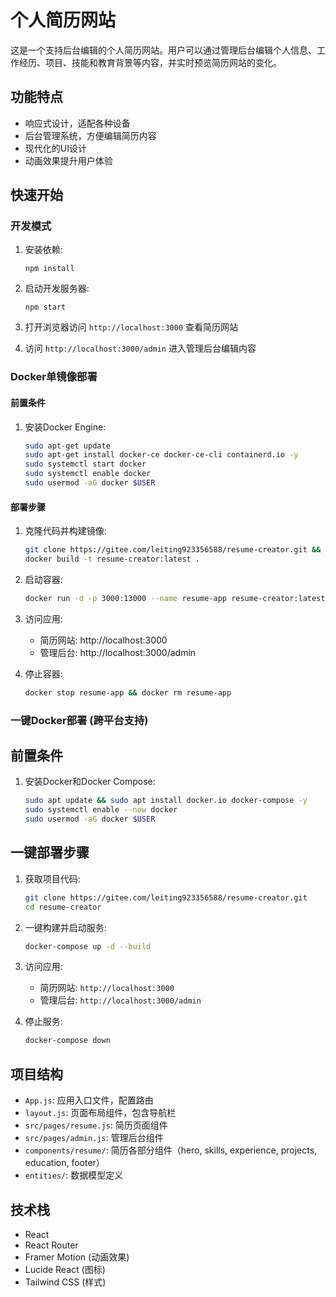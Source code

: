 # 个人简历网站

这是一个支持后台编辑的个人简历网站。用户可以通过管理后台编辑个人信息、工作经历、项目、技能和教育背景等内容，并实时预览简历网站的变化。

## 功能特点

- 响应式设计，适配各种设备
- 后台管理系统，方便编辑简历内容
- 现代化的UI设计
- 动画效果提升用户体验

## 快速开始

### 开发模式

1. 安装依赖:
   ```
   npm install
   ```

2. 启动开发服务器:
   ```
   npm start
   ```

3. 打开浏览器访问 `http://localhost:3000` 查看简历网站

4. 访问 `http://localhost:3000/admin` 进入管理后台编辑内容

### Docker单镜像部署

#### 前置条件
1. 安装Docker Engine:
   ```bash
   sudo apt-get update
   sudo apt-get install docker-ce docker-ce-cli containerd.io -y
   sudo systemctl start docker
   sudo systemctl enable docker
   sudo usermod -aG docker $USER
   ```

#### 部署步骤
1. 克隆代码并构建镜像:
   ```bash
   git clone https://gitee.com/leiting923356588/resume-creator.git && cd resume-creator
   docker build -t resume-creator:latest .
   ```

2. 启动容器:
   ```bash
   docker run -d -p 3000:13000 --name resume-app resume-creator:latest
   ```

3. 访问应用:
   - 简历网站: http://localhost:3000
   - 管理后台: http://localhost:3000/admin

4. 停止容器:
   ```bash
   docker stop resume-app && docker rm resume-app
   ```

### 一键Docker部署 (跨平台支持)

## 前置条件
1. 安装Docker和Docker Compose:
   ```bash
   sudo apt update && sudo apt install docker.io docker-compose -y
   sudo systemctl enable --now docker
   sudo usermod -aG docker $USER
   ```

## 一键部署步骤
1. 获取项目代码:
   ```bash
   git clone https://gitee.com/leiting923356588/resume-creator.git
   cd resume-creator
   ```

2. 一键构建并启动服务:
   ```bash
   docker-compose up -d --build
   ```

3. 访问应用:
   - 简历网站: `http://localhost:3000`
   - 管理后台: `http://localhost:3000/admin`

4. 停止服务:
   ```bash
   docker-compose down
   ```

## 项目结构

- `App.js`: 应用入口文件，配置路由
- `layout.js`: 页面布局组件，包含导航栏
- `src/pages/resume.js`: 简历页面组件
- `src/pages/admin.js`: 管理后台组件
- `components/resume/`: 简历各部分组件（hero, skills, experience, projects, education, footer）
- `entities/`: 数据模型定义

## 技术栈

- React
- React Router
- Framer Motion (动画效果)
- Lucide React (图标)
- Tailwind CSS (样式)